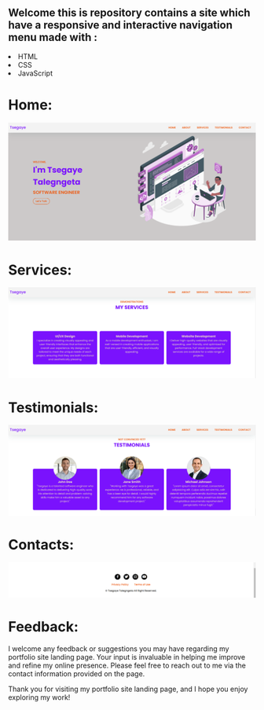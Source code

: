 <h2>Welcome this is repository contains a site which have a responsive and interactive navigation menu made with :</h2>
<li>HTML</li>
<li>CSS</li>
<li>JavaScript</li>

# Home:
<img src="img/assets/home.png" />

# Services:
<img src="img/assets/services.png"/>

# Testimonials:
<img src="img/assets/testimonial.png"/>

# Contacts:
<img src="img/assets/contact.png"/>


# Feedback:
I welcome any feedback or suggestions you may have regarding my portfolio site landing page. Your input is invaluable in helping me improve and refine my online presence. Please feel free to reach out to me via the contact information provided on the page.

Thank you for visiting my portfolio site landing page, and I hope you enjoy exploring my work!
